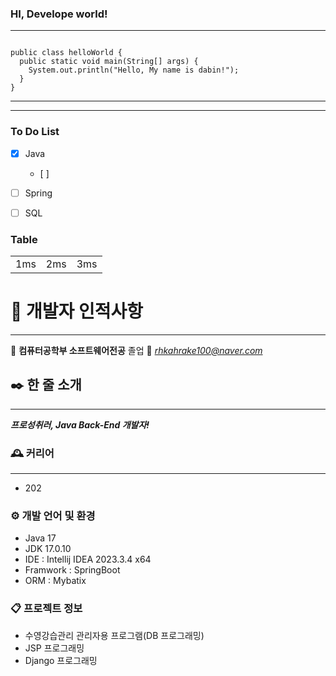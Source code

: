 ### HI, Develope world! 

***

<pre><code>
public class helloWorld {
  public static void main(String[] args) {
    System.out.println("Hello, My name is dabin!");
  }
}
</code></pre>

***

***  

### To Do List 
- [x] Java
  - [ ]  
- [ ] Spring 
- [ ] SQL 

 

### Table 

| | | | 
|-----|-----|-----|
|1ms | 2ms | 3ms | 



# 👊 개발자 인적사항
--- 
🏫 __컴퓨터공학부 소프트웨어전공__  졸업 
📧 *rhkahrake100@naver.com*

## ✒️ 한 줄 소개 
---
***프로성취러, Java Back-End 개발자!***


### 🕰️ 커리어 
--- 
- 202

### ⚙️ 개발 언어 및 환경 
- Java 17
- JDK 17.0.10
- IDE : Intellij IDEA 2023.3.4 x64 
- Framwork : SpringBoot
- ORM : Mybatix

### 📋 프로젝트 정보 

 - 수영강습관리 관리자용 프로그램(DB 프로그래밍)    
 - JSP 프로그래밍
 - Django 프로그래밍 

